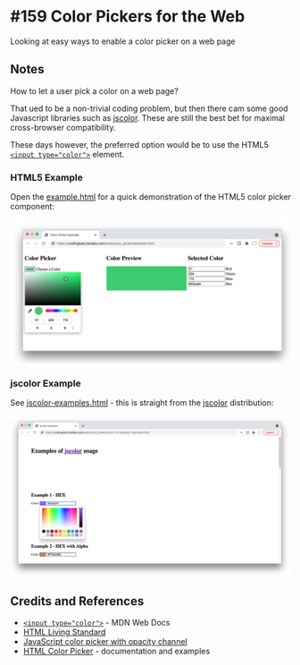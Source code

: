 # #159 Color Pickers for the Web

Looking at easy ways to enable a color picker on a web page

## Notes

How to let a user pick a color on a web page?

That ued to be a non-trivial coding problem, but then there cam some good Javascript libraries such
as [jscolor](https://jscolor.com/). These are still the best bet for maximal cross-browser compatibility.

These days however, the preferred option would be to use the HTML5
[`<input type="color">`](https://developer.mozilla.org/en-US/docs/Web/HTML/Element/input/color)
element.

### HTML5 Example

Open the [example.html](./example.html) for a quick demonstration of the HTML5 color picker component:

[![example.png](./assets/example.png?raw=true)](./example.html)

### jscolor Example

See [jscolor-examples.html](./jscolor-2.4.5/jscolor-examples.html) - this is straight from the [jscolor](https://jscolor.com/) distribution:

[![jscolor-example.png](./assets/jscolor-example.png?raw=true)](./jscolor-2.4.5/jscolor-examples.html)

## Credits and References

* [`<input type="color">`](https://developer.mozilla.org/en-US/docs/Web/HTML/Element/input/color) - MDN Web Docs
* [HTML Living Standard](https://html.spec.whatwg.org/multipage/input.html#color-state-(type%3Dcolor))
* [JavaScript color picker with opacity channel](https://jscolor.com/)
* [HTML Color Picker](https://www.w3schools.com/colors/colors_picker.asp?colorhex=F0FFFF) - documentation and examples
